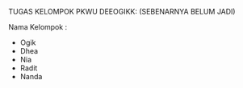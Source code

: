 TUGAS KELOMPOK PKWU DEEOGIKK: (SEBENARNYA BELUM JADI)

Nama Kelompok :
- Ogik
- Dhea
- Nia
- Radit
- Nanda
